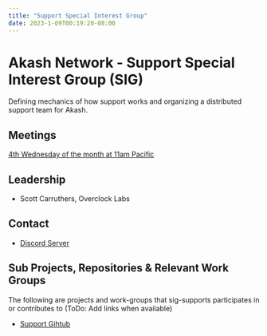 ```yaml
---
title: "Support Special Interest Group"
date: 2023-1-09T00:19:20-08:00
---
```


# Akash Network - Support Special Interest Group (SIG)

Defining mechanics of how support works and organizing a distributed support team for Akash.


## Meetings

[4th Wednesday of the month at 11am Pacific](https://calendar.google.com/calendar/u/0?cid=Y18yNWU1ZTM3NDhlNGM0YWI3YTU1ZjQxZmJjNWViZWJjYzBhMDNiNDBmYjAyODc4NWYxNDE1OWJmYWViZWExMmUyQGdyb3VwLmNhbGVuZGFyLmdvb2dsZS5jb20)

## Leadership

- Scott Carruthers, Overclock Labs



## Contact

- [Discord Server](https://discord.com/channels/747885925232672829/1062751101964779581/1065683574629617774)

## Sub Projects, Repositories & Relevant Work Groups

The following are projects and work-groups that sig-supports participates in or contributes to (ToDo: Add links when available)

- [Support Gihtub](https://github.com/akash-network/support)
